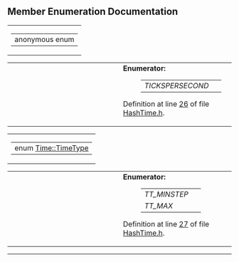 ## Member Enumeration Documentation

<span id="dca29a1140aadadfd92b34a02fa516ef" class="anchor"></span>

<table class="mdTable" data-cellpadding="2" data-cellspacing="0">
<colgroup>
<col style="width: 100%" />
</colgroup>
<tbody>
<tr>
<td class="mdRow"><table data-cellpadding="0" data-cellspacing="0" data-border="0">
<tbody>
<tr>
<td class="md" data-nowrap="" data-valign="top">anonymous enum</td>
</tr>
</tbody>
</table></td>
</tr>
</tbody>
</table>

<table data-cellspacing="5" data-cellpadding="0" data-border="0">
<colgroup>
<col style="width: 50%" />
<col style="width: 50%" />
</colgroup>
<tbody>
<tr>
<td> </td>
<td><dl>
<dt><strong>Enumerator:</strong></dt>
<dd>
<table data-border="0" data-cellspacing="2" data-cellpadding="0">
<tbody>
<tr>
<td data-valign="top"><em><span id="dca29a1140aadadfd92b34a02fa516ef2a1086d09f51f62408276e7a7de4f5ff" class="anchor"></span>TICKSPERSECOND</em> </td>
<td></td>
</tr>
</tbody>
</table>
</dd>
</dl>
<p>Definition at line <a href="HashTime_8h-source.md#l00026" class="el">26</a> of file <a href="HashTime_8h-source.md" class="el">HashTime.h</a>.</p></td>
</tr>
</tbody>
</table>

<span id="2505397568be968e5f1271c5fd619434" class="anchor"></span>

<table class="mdTable" data-cellpadding="2" data-cellspacing="0">
<colgroup>
<col style="width: 100%" />
</colgroup>
<tbody>
<tr>
<td class="mdRow"><table data-cellpadding="0" data-cellspacing="0" data-border="0">
<tbody>
<tr>
<td class="md" data-nowrap="" data-valign="top">enum <a href="classTime.md#2505397568be968e5f1271c5fd619434" class="el">Time::TimeType</a></td>
</tr>
</tbody>
</table></td>
</tr>
</tbody>
</table>

<table data-cellspacing="5" data-cellpadding="0" data-border="0">
<colgroup>
<col style="width: 50%" />
<col style="width: 50%" />
</colgroup>
<tbody>
<tr>
<td> </td>
<td><dl>
<dt><strong>Enumerator:</strong></dt>
<dd>
<table data-border="0" data-cellspacing="2" data-cellpadding="0">
<tbody>
<tr>
<td data-valign="top"><em><span id="2505397568be968e5f1271c5fd619434b7ecc6443c36f54c338ce9960ef7ade2" class="anchor"></span>TT_MINSTEP</em> </td>
<td></td>
</tr>
<tr>
<td data-valign="top"><em><span id="2505397568be968e5f1271c5fd61943482e31bb1470e0115c346a4c9f4e6319b" class="anchor"></span>TT_MAX</em> </td>
<td></td>
</tr>
</tbody>
</table>
</dd>
</dl>
<p>Definition at line <a href="HashTime_8h-source.md#l00027" class="el">27</a> of file <a href="HashTime_8h-source.md" class="el">HashTime.h</a>.</p></td>
</tr>
</tbody>
</table>

------------------------------------------------------------------------

